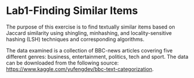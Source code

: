 # Lab1-Finding Similar Items
The purpose of this exercise is to find textually similar items based on Jaccard similarity using shingling, minhashing, and locality-sensitive hashing (LSH) techniques and corresponding algorithms.

The data examined is a collection of BBC-news articles covering five different genres: business, entertainment, politics, tech and sport. The data can be downloaded from the following source: https://www.kaggle.com/yufengdev/bbc-text-categorization. 